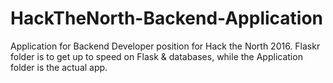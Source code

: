 # HackTheNorth-Backend-Application

Application for Backend Developer position for Hack the North 2016.
Flaskr folder is to get up to speed on Flask & databases, while the Application folder is the actual app.
